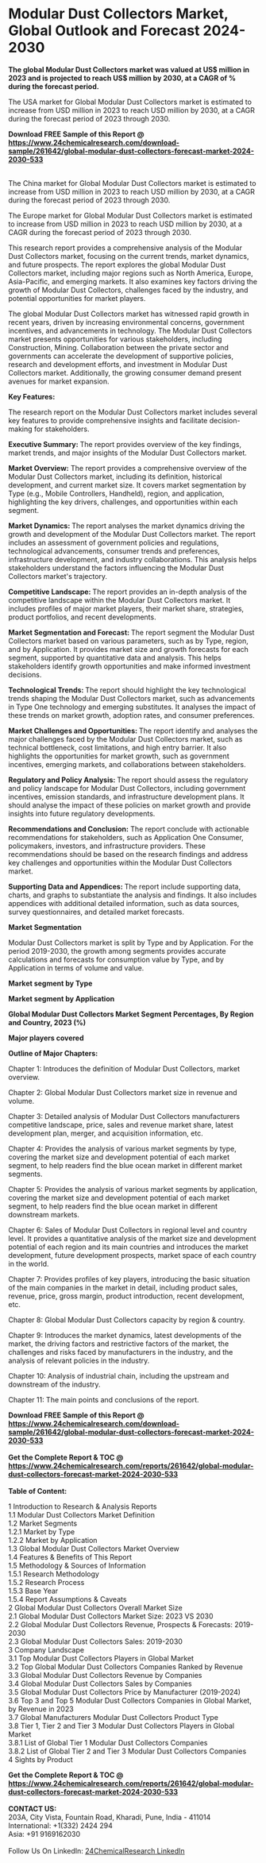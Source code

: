<h1>Modular Dust Collectors Market, Global Outlook and Forecast 2024-2030</h1><p><strong>The global Modular Dust Collectors market was valued at US$ million in 2023 and is projected to reach US$ million by 2030, at a CAGR of % during the forecast period.</strong></p><p>
</p><p>The USA market for Global Modular Dust Collectors market is estimated to increase from USD million in 2023 to reach USD million by 2030, at a CAGR during the forecast period of 2023 through 2030.</p><div><b>Download FREE Sample of this Report @ 
            <a href="https://www.24chemicalresearch.com/download-sample/261642/global-modular-dust-collectors-forecast-market-2024-2030-533">
            https://www.24chemicalresearch.com/download-sample/261642/global-modular-dust-collectors-forecast-market-2024-2030-533</a></b></div><br><p>
</p><p>The China market for Global Modular Dust Collectors market is estimated to increase from USD million in 2023 to reach USD million by 2030, at a CAGR during the forecast period of 2023 through 2030.</p><p>
</p><p>The Europe market for Global Modular Dust Collectors market is estimated to increase from USD million in 2023 to reach USD million by 2030, at a CAGR during the forecast period of 2023 through 2030.</p><p>
</p><p>This research report provides a comprehensive analysis of the Modular Dust Collectors market, focusing on the current trends, market dynamics, and future prospects. The report explores the global Modular Dust Collectors market, including major regions such as North America, Europe, Asia-Pacific, and emerging markets. It also examines key factors driving the growth of Modular Dust Collectors, challenges faced by the industry, and potential opportunities for market players.</p><p>
</p><p>The global Modular Dust Collectors market has witnessed rapid growth in recent years, driven by increasing environmental concerns, government incentives, and advancements in technology. The Modular Dust Collectors market presents opportunities for various stakeholders, including Construction, Mining. Collaboration between the private sector and governments can accelerate the development of supportive policies, research and development efforts, and investment in Modular Dust Collectors market. Additionally, the growing consumer demand present avenues for market expansion.</p><p>
<strong>Key Features:</strong></p><p>
The research report on the Modular Dust Collectors market includes several key features to provide comprehensive insights and facilitate decision-making for stakeholders.</p><p>
<strong>Executive Summary: </strong>The report provides overview of the key findings, market trends, and major insights of the Modular Dust Collectors market.</p><p>
<strong>Market Overview:</strong> The report provides a comprehensive overview of the Modular Dust Collectors market, including its definition, historical development, and current market size. It covers market segmentation by Type (e.g., Mobile Controllers, Handheld), region, and application, highlighting the key drivers, challenges, and opportunities within each segment.</p><p>
<strong>Market Dynamics: </strong>The report analyses the market dynamics driving the growth and development of the Modular Dust Collectors market. The report includes an assessment of government policies and regulations, technological advancements, consumer trends and preferences, infrastructure development, and industry collaborations. This analysis helps stakeholders understand the factors influencing the Modular Dust Collectors market's trajectory.</p><p>
<strong>Competitive Landscape: </strong>The report provides an in-depth analysis of the competitive landscape within the Modular Dust Collectors market. It includes profiles of major market players, their market share, strategies, product portfolios, and recent developments.</p><p>
<strong>Market Segmentation and Forecast: </strong>The report segment the Modular Dust Collectors market based on various parameters, such as by Type, region, and by Application. It provides market size and growth forecasts for each segment, supported by quantitative data and analysis. This helps stakeholders identify growth opportunities and make informed investment decisions.</p><p>
<strong>Technological Trends: </strong>The report should highlight the key technological trends shaping the Modular Dust Collectors market, such as advancements in Type One technology and emerging substitutes. It analyses the impact of these trends on market growth, adoption rates, and consumer preferences.</p><p>
<strong>Market Challenges and Opportunities: </strong>The report identify and analyses the major challenges faced by the Modular Dust Collectors market, such as technical bottleneck, cost limitations, and high entry barrier. It also highlights the opportunities for market growth, such as government incentives, emerging markets, and collaborations between stakeholders.</p><p>
<strong>Regulatory and Policy Analysis: </strong>The report should assess the regulatory and policy landscape for Modular Dust Collectors, including government incentives, emission standards, and infrastructure development plans. It should analyse the impact of these policies on market growth and provide insights into future regulatory developments.</p><p>
<strong>Recommendations and Conclusion:</strong> The report conclude with actionable recommendations for stakeholders, such as Application One Consumer, policymakers, investors, and infrastructure providers. These recommendations should be based on the research findings and address key challenges and opportunities within the Modular Dust Collectors market.</p><p>
<strong>Supporting Data and Appendices: </strong>The report include supporting data, charts, and graphs to substantiate the analysis and findings. It also includes appendices with additional detailed information, such as data sources, survey questionnaires, and detailed market forecasts.</p><p>
<strong>Market Segmentation</strong></p><p>
Modular Dust Collectors market is split by Type and by Application. For the period 2019-2030, the growth among segments provides accurate calculations and forecasts for consumption value by Type, and by Application in terms of volume and value.</p><p>
</p><p></p><p>
<strong>Market segment by Type</strong></p><p>
</p><p>
</p><p><strong>Market segment by Application</strong></p><p>
</p><p>
</p><p><strong>Global Modular Dust Collectors Market Segment Percentages, By Region and Country, 2023 (%)</strong></p><p>
</p><p>
</p><p></p><p>
<strong>Major players covered</strong></p><p>
</p><p>
</p><p><strong>Outline of Major Chapters:</strong></p><p>
Chapter 1: Introduces the definition of Modular Dust Collectors, market overview.</p><p>
Chapter 2: Global Modular Dust Collectors market size in revenue and volume.</p><p>
Chapter 3: Detailed analysis of Modular Dust Collectors manufacturers competitive landscape, price, sales and revenue market share, latest development plan, merger, and acquisition information, etc.</p><p>
Chapter 4: Provides the analysis of various market segments by type, covering the market size and development potential of each market segment, to help readers find the blue ocean market in different market segments.</p><p>
Chapter 5: Provides the analysis of various market segments by application, covering the market size and development potential of each market segment, to help readers find the blue ocean market in different downstream markets.</p><p>
Chapter 6: Sales of Modular Dust Collectors in regional level and country level. It provides a quantitative analysis of the market size and development potential of each region and its main countries and introduces the market development, future development prospects, market space of each country in the world.</p><p>
Chapter 7: Provides profiles of key players, introducing the basic situation of the main companies in the market in detail, including product sales, revenue, price, gross margin, product introduction, recent development, etc.</p><p>
Chapter 8: Global Modular Dust Collectors capacity by region &amp; country.</p><p>
Chapter 9: Introduces the market dynamics, latest developments of the market, the driving factors and restrictive factors of the market, the challenges and risks faced by manufacturers in the industry, and the analysis of relevant policies in the industry.</p><p>
Chapter 10: Analysis of industrial chain, including the upstream and downstream of the industry.</p><p>
Chapter 11: The main points and conclusions of the report.</p><div><b>Download FREE Sample of this Report @ 
            <a href="https://www.24chemicalresearch.com/download-sample/261642/global-modular-dust-collectors-forecast-market-2024-2030-533">
            https://www.24chemicalresearch.com/download-sample/261642/global-modular-dust-collectors-forecast-market-2024-2030-533</a></b></div><br><div><b>Get the Complete Report & TOC @ 
            <a href="https://www.24chemicalresearch.com/reports/261642/global-modular-dust-collectors-forecast-market-2024-2030-533">
            https://www.24chemicalresearch.com/reports/261642/global-modular-dust-collectors-forecast-market-2024-2030-533</a></b></div><br>
            <b>Table of Content:</b><p>1 Introduction to Research & Analysis Reports<br />
    1.1 Modular Dust Collectors Market Definition<br />
    1.2 Market Segments<br />
        1.2.1 Market by Type<br />
        1.2.2 Market by Application<br />
    1.3 Global Modular Dust Collectors Market Overview<br />
    1.4 Features & Benefits of This Report<br />
    1.5 Methodology & Sources of Information<br />
        1.5.1 Research Methodology<br />
        1.5.2 Research Process<br />
        1.5.3 Base Year<br />
        1.5.4 Report Assumptions & Caveats<br />
2 Global Modular Dust Collectors Overall Market Size<br />
    2.1 Global Modular Dust Collectors Market Size: 2023 VS 2030<br />
    2.2 Global Modular Dust Collectors Revenue, Prospects & Forecasts: 2019-2030<br />
    2.3 Global Modular Dust Collectors Sales: 2019-2030<br />
3 Company Landscape<br />
    3.1 Top Modular Dust Collectors Players in Global Market<br />
    3.2 Top Global Modular Dust Collectors Companies Ranked by Revenue<br />
    3.3 Global Modular Dust Collectors Revenue by Companies<br />
    3.4 Global Modular Dust Collectors Sales by Companies<br />
    3.5 Global Modular Dust Collectors Price by Manufacturer (2019-2024)<br />
    3.6 Top 3 and Top 5 Modular Dust Collectors Companies in Global Market, by Revenue in 2023<br />
    3.7 Global Manufacturers Modular Dust Collectors Product Type<br />
    3.8 Tier 1, Tier 2 and Tier 3 Modular Dust Collectors Players in Global Market<br />
        3.8.1 List of Global Tier 1 Modular Dust Collectors Companies<br />
        3.8.2 List of Global Tier 2 and Tier 3 Modular Dust Collectors Companies<br />
4 Sights by Product</p><div><b>Get the Complete Report & TOC @ 
            <a href="https://www.24chemicalresearch.com/reports/261642/global-modular-dust-collectors-forecast-market-2024-2030-533">
            https://www.24chemicalresearch.com/reports/261642/global-modular-dust-collectors-forecast-market-2024-2030-533</a></b></div><br><b>CONTACT US:</b><br>
            203A, City Vista, Fountain Road, Kharadi, Pune, India - 411014<br>
            International: +1(332) 2424 294<br>
            Asia: +91 9169162030 <br><br>
            Follow Us On LinkedIn: <a href="https://www.linkedin.com/company/24chemicalresearch/">24ChemicalResearch LinkedIn</a>